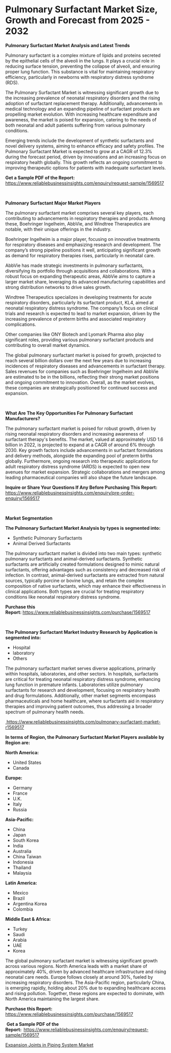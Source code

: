<p><h1>Pulmonary Surfactant Market Size, Growth and Forecast from 2025 - 2032</h1></p><p><strong>Pulmonary Surfactant Market Analysis and Latest Trends</strong></p>
<p><p>Pulmonary surfactant is a complex mixture of lipids and proteins secreted by the epithelial cells of the alveoli in the lungs. It plays a crucial role in reducing surface tension, preventing the collapse of alveoli, and ensuring proper lung function. This substance is vital for maintaining respiratory efficiency, particularly in newborns with respiratory distress syndrome (RDS).</p><p>The Pulmonary Surfactant Market is witnessing significant growth due to the increasing prevalence of neonatal respiratory disorders and the rising adoption of surfactant replacement therapy. Additionally, advancements in medical technology and an expanding pipeline of surfactant products are propelling market evolution. With increasing healthcare expenditure and awareness, the market is poised for expansion, catering to the needs of both neonatal and adult patients suffering from various pulmonary conditions.</p><p>Emerging trends include the development of synthetic surfactants and novel delivery systems, aiming to enhance efficacy and safety profiles. The Pulmonary Surfactant Market is expected to grow at a CAGR of 12.3% during the forecast period, driven by innovations and an increasing focus on respiratory health globally. This growth reflects an ongoing commitment to improving therapeutic options for patients with inadequate surfactant levels.</p></p>
<p><strong>Get a Sample PDF of the Report:&nbsp;</strong> <a href="https://www.reliablebusinessinsights.com/enquiry/request-sample/1569517?utm_campaign=3356&utm_medium=2&utm_source=Github&utm_content=ia&utm_term=25032025&utm_id=pulmonary-surfactant">https://www.reliablebusinessinsights.com/enquiry/request-sample/1569517</a></p>
<p>&nbsp;</p>
<p><strong>Pulmonary Surfactant Major Market Players</strong></p>
<p><p>The pulmonary surfactant market comprises several key players, each contributing to advancements in respiratory therapies and products. Among these, Boehringer Ingelheim, AbbVie, and Windtree Therapeutics are notable, with their unique offerings in the industry.</p><p>Boehringer Ingelheim is a major player, focusing on innovative treatments for respiratory diseases and emphasizing research and development. The company’s strong pipeline positions it well, anticipating significant growth as demand for respiratory therapies rises, particularly in neonatal care.</p><p>AbbVie has made strategic investments in pulmonary surfactants, diversifying its portfolio through acquisitions and collaborations. With a robust focus on expanding therapeutic areas, AbbVie aims to capture a larger market share, leveraging its advanced manufacturing capabilities and strong distribution networks to drive sales growth.</p><p>Windtree Therapeutics specializes in developing treatments for acute respiratory disorders, particularly its surfactant product, KL4, aimed at neonatal respiratory distress syndrome. The company’s focus on clinical trials and research is expected to lead to market expansion, driven by the increasing prevalence of preterm births and associated respiratory complications.</p><p>Other companies like ONY Biotech and Lyomark Pharma also play significant roles, providing various pulmonary surfactant products and contributing to overall market dynamics. </p><p>The global pulmonary surfactant market is poised for growth, projected to reach several billion dollars over the next few years due to increasing incidences of respiratory diseases and advancements in surfactant therapy. Sales revenues for companies such as Boehringer Ingelheim and AbbVie are estimated to be in the billions, reflecting their strong market positions and ongoing commitment to innovation. Overall, as the market evolves, these companies are strategically positioned for continued success and expansion.</p></p>
<p>&nbsp;</p>
<p><strong>What Are The Key Opportunities For Pulmonary Surfactant Manufacturers?</strong></p>
<p><p>The pulmonary surfactant market is poised for robust growth, driven by rising neonatal respiratory disorders and increasing awareness of surfactant therapy's benefits. The market, valued at approximately USD 1.6 billion in 2022, is projected to expand at a CAGR of around 6% through 2030. Key growth factors include advancements in surfactant formulations and delivery methods, alongside the expanding pool of preterm births globally. Furthermore, ongoing research into therapeutic applications for adult respiratory distress syndrome (ARDS) is expected to open new avenues for market expansion. Strategic collaborations and mergers among leading pharmaceutical companies will also shape the future landscape.</p></p>
<p><strong>Inquire or Share Your Questions If Any Before Purchasing This Report:</strong> <a href="https://www.reliablebusinessinsights.com/enquiry/pre-order-enquiry/1569517?utm_campaign=3356&utm_medium=2&utm_source=Github&utm_content=ia&utm_term=25032025&utm_id=pulmonary-surfactant">https://www.reliablebusinessinsights.com/enquiry/pre-order-enquiry/1569517</a></p>
<p>&nbsp;</p>
<p><strong>Market Segmentation</strong></p>
<p><strong>The Pulmonary Surfactant Market Analysis by types is segmented into:</strong></p>
<p><ul><li>Synthetic Pulmonary Surfactants</li><li>Animal Derived Surfactants</li></ul></p>
<p><p>The pulmonary surfactant market is divided into two main types: synthetic pulmonary surfactants and animal-derived surfactants. Synthetic surfactants are artificially created formulations designed to mimic natural surfactants, offering advantages such as consistency and decreased risk of infection. In contrast, animal-derived surfactants are extracted from natural sources, typically porcine or bovine lungs, and retain the complex composition of native surfactants, which may enhance their effectiveness in clinical applications. Both types are crucial for treating respiratory conditions like neonatal respiratory distress syndrome.</p></p>
<p><strong>Purchase this Report:&nbsp;</strong><a href="https://www.reliablebusinessinsights.com/purchase/1569517?utm_campaign=3356&utm_medium=2&utm_source=Github&utm_content=ia&utm_term=25032025&utm_id=pulmonary-surfactant">https://www.reliablebusinessinsights.com/purchase/1569517</a></p>
<p>&nbsp;</p>
<p><strong>The Pulmonary Surfactant Market Industry Research by Application is segmented into:</strong></p>
<p><ul><li>Hospital</li><li>laboratory</li><li>Others</li></ul></p>
<p><p>The pulmonary surfactant market serves diverse applications, primarily within hospitals, laboratories, and other sectors. In hospitals, surfactants are critical for treating neonatal respiratory distress syndrome, enhancing lung function in premature infants. Laboratories utilize pulmonary surfactants for research and development, focusing on respiratory health and drug formulations. Additionally, other market segments encompass pharmaceuticals and home healthcare, where surfactants aid in respiratory therapies and improving patient outcomes, thus addressing a broader spectrum of pulmonary health needs.</p></p>
<p><a href="https://www.reliablebusinessinsights.com/pulmonary-surfactant-market-r1569517?utm_campaign=3356&utm_medium=2&utm_source=Github&utm_content=ia&utm_term=25032025&utm_id=pulmonary-surfactant">&nbsp;https://www.reliablebusinessinsights.com/pulmonary-surfactant-market-r1569517</a></p>
<p><strong>In terms of Region, the Pulmonary Surfactant Market Players available by Region are:</strong></p>
<p>
    <p> <strong> North America: </strong>
        <ul>
            <li>United States</li>
            <li>Canada</li>
        </ul>
        </p> 
    <p> <strong> Europe: </strong>
        <ul>
            <li>Germany</li>
            <li>France</li>
            <li>U.K.</li>
            <li>Italy</li>
            <li>Russia</li>
        </ul>
        </p> 
    <p> <strong> Asia-Pacific: </strong>
        <ul>
            <li>China</li>
            <li>Japan</li>
            <li>South Korea</li>
            <li>India</li>
            <li>Australia</li>
            <li>China Taiwan</li>
            <li>Indonesia</li>
            <li>Thailand</li>
            <li>Malaysia</li>
        </ul>
        </p> 
    <p> <strong> Latin America: </strong>
        <ul>
            <li>Mexico</li>
            <li>Brazil</li>
            <li>Argentina Korea</li>
            <li>Colombia</li>
        </ul>
        </p> 
    <p> <strong> Middle East & Africa: </strong>
        <ul>
            <li>Turkey</li>
            <li>Saudi</li>
            <li>Arabia</li>
            <li>UAE</li>
            <li>Korea</li>
        </ul>
    </p>
    </p>
<p><p>The global pulmonary surfactant market is witnessing significant growth across various regions. North America leads with a market share of approximately 40%, driven by advanced healthcare infrastructure and rising neonatal care needs. Europe follows closely at around 30%, fueled by increasing respiratory disorders. The Asia-Pacific region, particularly China, is emerging rapidly, holding about 20% due to expanding healthcare access and rising pollution. Together, these regions are expected to dominate, with North America maintaining the largest share.</p></p>
<p><strong>Purchase this Report: </strong><a href="https://www.reliablebusinessinsights.com/purchase/1569517?utm_campaign=3356&utm_medium=2&utm_source=Github&utm_content=ia&utm_term=25032025&utm_id=pulmonary-surfactant">https://www.reliablebusinessinsights.com/purchase/1569517</a></p>
<p>&nbsp;<strong>Get a Sample PDF of the Report:&nbsp;&nbsp;</strong><a href="https://www.reliablebusinessinsights.com/enquiry/request-sample/1569517?utm_campaign=3356&utm_medium=2&utm_source=Github&utm_content=ia&utm_term=25032025&utm_id=pulmonary-surfactant">https://www.reliablebusinessinsights.com/enquiry/request-sample/1569517</a></p>
<p><strong></strong></p>
<p><p><a href="https://github.com/tambraunrue691969/Market-Research-Report-List-1/blob/main/expansion-joints-in-piping-system-market.md?utm_campaign=3356&utm_medium=2&utm_source=Github&utm_content=ia&utm_term=25032025&utm_id=pulmonary-surfactant">Expansion Joints in Piping System Market</a></p></p>
